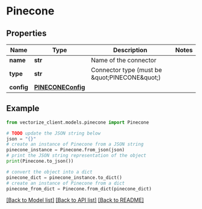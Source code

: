 # Pinecone


## Properties

Name | Type | Description | Notes
------------ | ------------- | ------------- | -------------
**name** | **str** | Name of the connector | 
**type** | **str** | Connector type (must be \&quot;PINECONE\&quot;) | 
**config** | [**PINECONEConfig**](PINECONEConfig.md) |  | 

## Example

```python
from vectorize_client.models.pinecone import Pinecone

# TODO update the JSON string below
json = "{}"
# create an instance of Pinecone from a JSON string
pinecone_instance = Pinecone.from_json(json)
# print the JSON string representation of the object
print(Pinecone.to_json())

# convert the object into a dict
pinecone_dict = pinecone_instance.to_dict()
# create an instance of Pinecone from a dict
pinecone_from_dict = Pinecone.from_dict(pinecone_dict)
```
[[Back to Model list]](../README.md#documentation-for-models) [[Back to API list]](../README.md#documentation-for-api-endpoints) [[Back to README]](../README.md)


